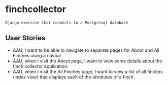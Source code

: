 # finchcollector
    Django exercise that connects to a Postgresql database

## User Stories
- AAU, I want to be able to navigate to separate pages for About and All Finches using a navbar
- AAU, when I visit the About page, I want to view some details about the finch collector application.
- AAU, when I visit the All Finches page, I want to view a list of all finches (index view) that displays each of the attributes of a finch.

